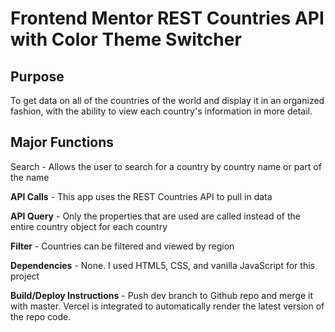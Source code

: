 # Frontend Mentor REST Countries API with Color Theme Switcher

## Purpose
To get data on all of the countries of the world and display it in an organized fashion, with the ability to view each country's information in more detail.

## Major Functions

Search - Allows the user to search for a country by country name or part of the name

**API Calls** - This app uses the REST Countries API to pull in data

**API Query** - Only the properties that are used are called instead of the entire country object for each country

**Filter** - Countries can be filtered and viewed by region

**Dependencies** - None. I used HTML5, CSS, and vanilla JavaScript for this project

**Build/Deploy Instructions** - Push dev branch to Github repo and merge it with master. Vercel is integrated to automatically render the latest version of the repo code.